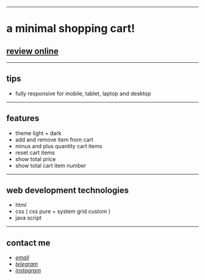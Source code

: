 
---

# a minimal shopping cart!
## [review online](https://mohammad-zeynali.github.io/shopping-cart/)

---
## tips

* fully responsive for mobile, tablet, laptop and desktop
---
## features

* theme light + dark
* add and remove item from cart
* minus and plus quantity cart items
* reset cart items
* show total price
* show total cart item number

---
## web development technologies
* html 
* css ( css pure + system grid custom )
* java script 
---
## contact me
* *[email](mailto:051.mhmdzynaly977@gmail.com)*
* *[telegram](https://t.me/zeynali2003/)*
* *[instagram](https://instagram.com/zeynali2003/)*

